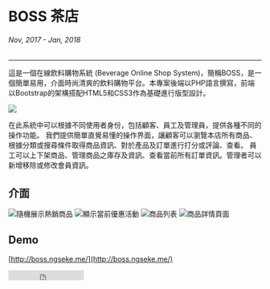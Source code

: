 # BOSS 茶店
###### Nov, 2017 - Jan, 2018
---

這是一個在線飲料購物系統 (Beverage Online Shop System)，簡稱BOSS，是一個簡單易用，介面時尚清爽的飲料購物平台。本專案後端以PHP語言撰寫，前端以Bootstrap的架構搭配HTML5和CSS3作為基礎進行版型設計。

![](~@/assets/img/article/boss/boss1.png)

在此系統中可以根據不同使用者身份，包括顧客、員工及管理員，提供各種不同的操作功能。
我們提供簡單直覺易懂的操作界面，讓顧客可以瀏覽本店所有商品、根據分類或搜尋條件取得商品資訊、對於產品及訂單進行打分或評論、查看。
員工可以上下架商品、管理商品之庫存及資訊、查看當前所有訂單資訊。管理者可以新增移除或修改會員資訊。

## 介面
![隨機展示熱銷商品](~@/assets/img/article/boss/boss2.png)
![顯示當前優惠活動](~@/assets/img/article/boss/boss3.png)
![商品列表](~@/assets/img/article/boss/boss4.png)
![商品詳情頁面](~@/assets/img/article/boss/boss5.png)

## Demo

[http://boss.ngseke.me/](http://boss.ngseke.me/)

<iframe src="https://ghbtns.com/github-btn.html?user=ngseke&repo=boss&type=star&count=false" frameborder="0" scrolling="0" width="150" height="20" title="Star twbs/bootstrap on GitHub"></iframe>